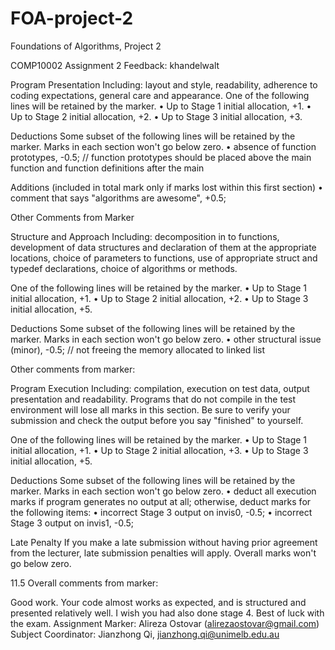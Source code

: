 # FOA-project-2
Foundations of Algorithms, Project 2

COMP10002 Assignment 2 Feedback: khandelwalt

Program Presentation Including: layout and style, readability, adherence to coding expectations, general care and appearance.
One of the following lines will be retained by the marker.
•	Up to Stage 1 initial allocation, +1.
•	Up to Stage 2 initial allocation, +2.
•	Up to Stage 3 initial allocation, +3.

Deductions
Some subset of the following lines will be retained by the marker. Marks in each section won&apos;t go below zero.
•	absence of function prototypes, -0.5; // function prototypes should be placed above the main function and function definitions after the main

Additions (included in total mark only if marks lost within this first section)
•	comment that says "algorithms are awesome", +0.5;

Other Comments from Marker

Structure and Approach Including: decomposition in to functions, development of data structures and declaration of them at the appropriate locations, choice of parameters to functions, use of appropriate struct and typedef declarations, choice of algorithms or methods.

One of the following lines will be retained by the marker.
•	Up to Stage 1 initial allocation, +1.
•	Up to Stage 2 initial allocation, +2.
•	Up to Stage 3 initial allocation, +5.

Deductions
Some subset of the following lines will be retained by the marker. Marks in each section won&apos;t go below zero.
•	other structural issue (minor), -0.5; // not freeing the memory allocated to linked list

Other comments from marker:

Program Execution Including: compilation, execution on test data, output presentation and readability.
Programs that do not compile in the test environment will lose all marks in this section. Be sure to verify your submission and check the output before you say "finished" to yourself.

One of the following lines will be retained by the marker.
•	Up to Stage 1 initial allocation, +1.
•	Up to Stage 2 initial allocation, +3.
•	Up to Stage 3 initial allocation, +5.

Deductions
Some subset of the following lines will be retained by the marker. Marks in each section won&apos;t go below zero.
•	deduct all execution marks if program generates no output at all; otherwise, deduct marks for the following items:
•	incorrect Stage 3 output on invis0, -0.5;
•	incorrect Stage 3 output on invis1, -0.5;

Late Penalty If you make a late submission without having prior agreement from the lecturer, late submission penalties will apply. Overall marks won&apos;t go below zero.

11.5 Overall comments from marker:

Good work. Your code almost works as expected, and is structured and presented relatively well. I wish you had also done stage 4. Best of luck with the exam.
Assignment Marker: Alireza Ostovar (alirezaostovar@gmail.com)
Subject Coordinator: Jianzhong Qi, jianzhong.qi@unimelb.edu.au

